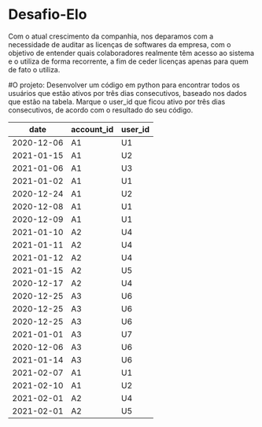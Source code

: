# Desafio-Elo
Com o atual crescimento da companhia, nos deparamos com a necessidade de auditar as licenças de softwares da empresa, com o objetivo de entender quais colaboradores realmente têm acesso ao sistema e o utiliza de forma recorrente, a fim de ceder licenças apenas para quem de fato o utiliza.

#O projeto:
Desenvolver um código em python para encontrar todos os usuários que estão ativos por três dias consecutivos, baseado nos dados que estão na tabela. Marque o user_id que ficou ativo por três dias consecutivos, de acordo com o resultado do seu código.

| date       | account_id | user_id |
|------------|------------|---------|
| 2020-12-06 | A1         | U1      |
| 2021-01-15 | A1         | U2      |
| 2021-01-06 | A1         | U3      |
| 2021-01-02 | A1         | U1      |
| 2020-12-24 | A1         | U2      |
| 2020-12-08 | A1         | U1      |
| 2020-12-09 | A1         | U1      |
| 2021-01-10 | A2         | U4      |
| 2021-01-11 | A2         | U4      |
| 2021-01-12 | A2         | U4      |
| 2021-01-15 | A2         | U5      |
| 2020-12-17 | A2         | U4      |
| 2020-12-25 | A3         | U6      |
| 2020-12-25 | A3         | U6      |
| 2020-12-25 | A3         | U6      |
| 2021-01-01 | A3         | U7      |
| 2020-12-06 | A3         | U6      |
| 2021-01-14 | A3         | U6      |
| 2021-02-07 | A1         | U1      |
| 2021-02-10 | A1         | U2      |
| 2021-02-01 | A2         | U4      |
| 2021-02-01 | A2         | U5      |
